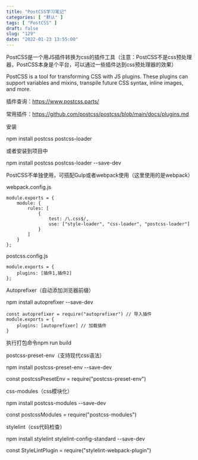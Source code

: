 ```yaml
---
title: "PostCSS学习笔记"
categories: [ "默认" ]
tags: [ "PostCSS" ]
draft: false
slug: "129"
date: "2022-01-23 13:55:00"
---
```


PostCSS是一个用JS插件转换为css的插件工具（注意：PostCSS不是css预处理器，PostCSS本身是个平台，可以通过一些插件达到css预处理器的效果）

PostCSS is a tool for transforming CSS with JS plugins. These plugins can support variables and mixins, transpile future CSS syntax, inline images, and more.

插件查询：https://www.postcss.parts/

常用插件：https://github.com/postcss/postcss/blob/main/docs/plugins.md

安装

npm install postcss postcss-loader 

或者安装到项目中

npm install postcss postcss-loader --save-dev

PostCSS不单独使用，可搭配Gulp或者webpack使用（这里使用的是webpack）

webpack.config.js

    module.exports = {
        module: {
            rules: [
                {
                    test: /\.css$/,
                    use: ["style-loader", "css-loader", "postcss-loader"]
                }
            ]
        }
    };

postcss.config.js


    module.exports = {
        plugins: [插件1,插件2]
    };



Autopreﬁxer（自动添加浏览器前缀）

npm install autoprefixer --save-dev

    const autoprefixer = require("autoprefixer") // 导入插件
    module.exports = {
        plugins: [autoprefixer] // 加载插件
    }

执行打包命令npm run build 


postcss-preset-env（支持现代css语法）

npm install postcss-preset-env --save-dev

const postcssPresetEnv = require("postcss-preset-env")

css-modules（css模块化）

npm install postcss-modules --save-dev

const postcssModules = require("postcss-modules")

stylelint（css代码检查）

npm install stylelint stylelint-config-standard --save-dev

const StyleLintPlugin = require("stylelint-webpack-plugin")